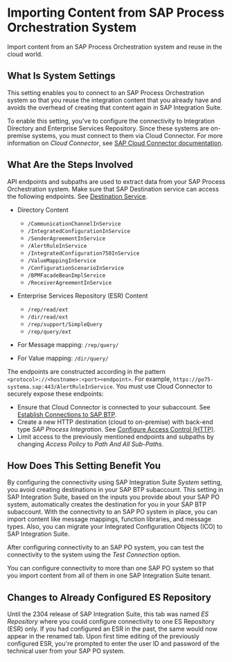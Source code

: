 <!-- loio53db5fb382b54bba86abb413bd3711a7 -->

# Importing Content from SAP Process Orchestration System

Import content from an SAP Process Orchestration system and reuse in the cloud world.



<a name="loio53db5fb382b54bba86abb413bd3711a7__section_rd1_tcb_wxb"/>

## What Is System Settings

This setting enables you to connect to an SAP Process Orchestration system so that you reuse the integration content that you already have and avoids the overhead of creating that content again in SAP Integration Suite.

To enable this setting, you've to configure the connectivity to Integration Directory and Enterprise Services Repository. Since these systems are on-premise systems, you must connect to them via Cloud Connector. For more information on *Cloud Connector*, see [SAP Cloud Connector documentation](https://help.sap.com/docs/connectivity/sap-btp-connectivity-cf/cloud-connector?version=Cloud).



<a name="loio53db5fb382b54bba86abb413bd3711a7__section_qvr_vcb_wxb"/>

## What Are the Steps Involved

API endpoints and subpaths are used to extract data from your SAP Process Orchestration system. Make sure that SAP Destination service can access the following endpoints. See [Destination Service](https://help.sap.com/docs/BTP/65de2977205c403bbc107264b8eccf4b/eeb0ec2318fb4dda87830a09ac7a02fa.html).

-   Directory Content

    -   `/CommunicationChannelInService`
    -   `/IntegratedConfigurationInService`
    -   `/SenderAgreementInService`
    -   `/AlertRuleInService`
    -   `/IntegratedConfiguration750InService`
    -   `/ValueMappingInService`
    -   `/ConfigurationScenarioInService`
    -   `/BPMFacadeBeanImplService`
    -   `/ReceiverAgreementInService`

-   Enterprise Services Repository \(ESR\) Content

    -   `/rep/read/ext`
    -   `/dir/read/ext`
    -   `/rep/support/SimpleQuery`
    -   `/rep/query/ext`

-   For Message mapping: `/rep/query/`

-   For Value mapping: `/dir/query/`


The endpoints are constructed according in the pattern `<protocol>://<hostname>:<port><endpoint>`. For example, `https://po75-systema.sap:443/AlertRuleInService`. You must use Cloud Connector to securely expose these endpoints:

-   Ensure that Cloud Connector is connected to your subaccount. See [Establish Connections to SAP BTP](https://help.sap.com/docs/CP_CONNECTIVITY/cca91383641e40ffbe03bdc78f00f681/db9170a7d97610148537d5a84bf79ba2.html?locale=en-US&version=Cloud#establish-connections-to-sap-btp).
-   Create a new HTTP destination \(cloud to on-premise\) with back-end type *SAP Process Integration*. See [Configure Access Control \(HTTP\)](https://help.sap.com/docs/CP_CONNECTIVITY/cca91383641e40ffbe03bdc78f00f681/e7d4927dbb571014af7ef6ebd6cc3511.html?locale=en-US&version=Cloud).
-   Limit access to the previously mentioned endpoints and subpaths by changing *Access Policy* to *Path And All Sub-Paths*.



<a name="loio53db5fb382b54bba86abb413bd3711a7__section_wp3_ddb_wxb"/>

## How Does This Setting Benefit You

By configuring the connectivity using SAP Integration Suite *System* setting, you avoid creating destinations in your SAP BTP subaccount. This setting in SAP Integration Suite, based on the inputs you provide about your SAP PO system, automatically creates the destination for you in your SAP BTP subaccount. With the connectivity to an SAP PO system in place, you can import content like message mappings, function libraries, and message types. Also, you can migrate your Integrated Configuration Objects \(ICO\) to SAP Integration Suite.

After configuring connectivity to an SAP PO system, you can test the connectivity to the system using the *Test Connection* option.

You can configure connectivity to more than one SAP PO system so that you import content from all of them in one SAP Integration Suite tenant.



<a name="loio53db5fb382b54bba86abb413bd3711a7__section_i4n_52h_yxb"/>

## Changes to Already Configured ES Repository

Until the 2304 release of SAP Integration Suite, this tab was named *ES Repository* where you could configure connectivity to one ES Repository \(ESR\) only. If you had configured an ESR in the past, the same would now appear in the renamed tab. Upon first time editing of the previously configured ESR, you're prompted to enter the user ID and password of the technical user from your SAP PO system.

